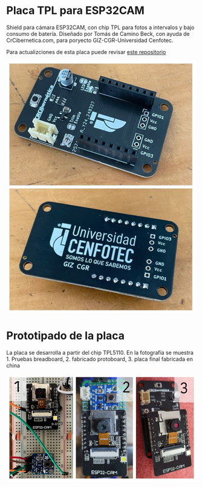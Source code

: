 # Placa TPL para ESP32CAM

Shield para cámara ESP32CAM, con chip TPL para fotos a intervalos y bajo consumo de batería. Diseñado por Tomás de Camino Beck, con ayuda de CrCibernetica.com, para poryecto GIZ-CGR-Universidad Cenfotec.

Para actualizciones de esta placa puede revisar [este repositorio](https://github.com/CRCibernetica/cnft-tpl-esp32cam)

![Placa TPL](/placa_tpl/placa_tpl.jpg)

# Prototipado de la placa

La placa se desarrolla a partir del chip TPL5110.  En la fotografía se muestra 1. Pruebas breadboard, 2. fabricado protoboard, 3. placa final fabricada en china

![prototipado](https://github.com/Universidad-Cenfotec/Contraloria/blob/main/placa_tpl/TPL_Prototipo.jpg)
